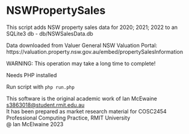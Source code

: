 # NSWPropertySales
<p>This script adds NSW property sales data for 2020; 2021; 2022 to an SQLite3 db - db/NSWSalesData.db</p>
<p>Data downloaded from Valuer General NSW Valuation Portal: https://valuation.property.nsw.gov.au/embed/propertySalesInformation</p>

<p>WARNING: This operation may take a long time to complete!</p>
<p>Needs PHP installed</p>
<p>Run script with <code>php run.php</code></p>

This software is the original academic work of Ian McEwaine s3863018@student.rmit.edu.au<br>
It has been prepared as market research material for COSC2454 Professional Computing Practice, RMIT University<br>
@ Ian McElwaine 2023
